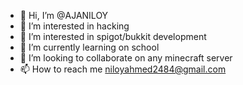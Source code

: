 - 👋 Hi, I’m @AJANILOY
- 👀 I’m interested in hacking
- 👀 I’m interested in spigot/bukkit development 
- 🌱 I’m currently learning on school
- 💞️ I’m looking to collaborate on any minecraft server
- 📫 How to reach me niloyahmed2484@gmail.com

<!---
AJANILOY/AJANILOY is a ✨ special ✨ repository because its `README.md` (this file) appears on your GitHub profile.
You can click the Preview link to take a look at your changes.
--->
